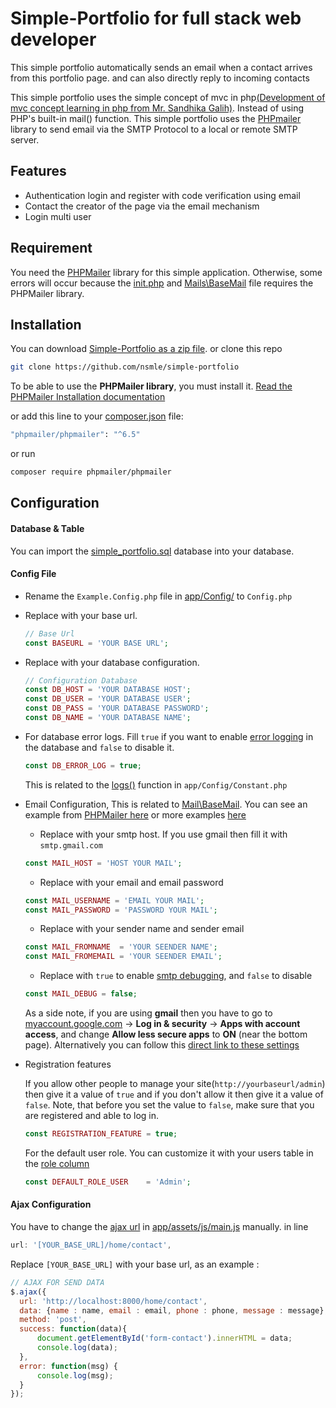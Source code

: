 # Simple-Portfolio for full stack web developer

This simple portfolio automatically sends an email when a contact arrives from this portfolio page. and can also directly reply to incoming contacts

This simple portfolio uses the simple concept of mvc in php[(Development of mvc concept learning in php from Mr. Sandhika Galih)](https://github.com/sandhikagalih/phpmvc).
Instead of using PHP's built-in mail() function. This simple portfolio uses the [PHPmailer](https://github.com/PHPMailer/PHPMailer) library to send email via the SMTP Protocol to a local or remote SMTP server.

## Features
- Authentication login and register with code verification using email
- Contact the creator of the page via the email mechanism
- Login multi user

## Requirement
You need the [PHPMailer](https://github.com/PHPMailer/PHPMailer) library for this simple application. Otherwise, some errors will occur because the [init.php](https://github.com/nsmle/simple-portfolio/blob/e4d6a80ec0d950d4128c1b7c89a7d4bba5bfca23/app/init.php#L9) and [Mails\BaseMail](https://github.com/nsmle/simple-portfolio/blob/master/app/Mails/BaseMail.php#L7) file requires the PHPMailer library.

## Installation

You can download [Simple-Portfolio as a zip file](https://github.com/nsmle/simple-portfolio/archive/master.zip).
or clone this repo
```bash
git clone https://github.com/nsmle/simple-portfolio
```
To be able to use the **PHPMailer library**, you must install it. [Read the PHPMailer Installation documentation](https://github.com/PHPMailer/PHPMailer/blob/master/README.md#installation--loading)

or add this line to your [composer.json](https://github.com/nsmle/simple-portfolio/blob/ebd4dc4f02b998c8148a18a4978d00c71a3f54c7/composer.json#L3) file:
```bash
"phpmailer/phpmailer": "^6.5"
```
or run
```bash
composer require phpmailer/phpmailer
```

## Configuration

#### Database & Table
You can import the [simple_portfolio.sql](https://github.com/nsmle/simple-portfolio/blob/master/simple_portfolio.sql) database into your database.

#### Config File
- Rename the `Example.Config.php` file in [app/Config/](https://github.com/nsmle/simple-portfolio/blob/master/app/Config) to `Config.php`
- Replace with your base url.
  ```php
  // Base Url
  const BASEURL = 'YOUR BASE URL';
  ```
- Replace with your database configuration.
  ```php
  // Configuration Database
  const DB_HOST = 'YOUR DATABASE HOST';
  const DB_USER = 'YOUR DATABASE USER';
  const DB_PASS = 'YOUR DATABASE PASSWORD';
  const DB_NAME = 'YOUR DATABASE NAME';
  ```
- For database error logs. Fill `true` if you want to enable [error logging](https://github.com/nsmle/simple-portfolio/blob/e4d6a80ec0d950d4128c1b7c89a7d4bba5bfca23/app/Core/Database.php#L26) in the database and `false` to disable it.
  ```php
  const DB_ERROR_LOG = true;
  ```
  This is related to the [logs()](https://github.com/nsmle/simple-portfolio/blob/e4d6a80ec0d950d4128c1b7c89a7d4bba5bfca23/app/Config/Constant.php#L19) function in `app/Config/Constant.php`

- Email Configuration, This is related to [Mail\BaseMail](https://github.com/nsmle/simple-portfolio/blob/e4d6a80ec0d950d4128c1b7c89a7d4bba5bfca23/app/Mails/BaseMail.php#L15). You can see an example from [PHPMailer here](https://github.com/PHPMailer/PHPMailer#a-simple-example) or more examples [here](https://github.com/PHPMailer/PHPMailer/tree/master/examples)
  
  - Replace with your smtp host. If you use gmail then fill it with `smtp.gmail.com`
  ```php
  const MAIL_HOST = 'HOST YOUR MAIL';
  ```
  
  - Replace with your email and email password
  ```php
  const MAIL_USERNAME = 'EMAIL YOUR MAIL';
  const MAIL_PASSWORD = 'PASSWORD YOUR MAIL';
  ```
  
  - Replace with your sender name and sender email
  ```php
  const MAIL_FROMNAME  = 'YOUR SEENDER NAME';
  const MAIL_FROMEMAIL = 'YOUR SEENDER EMAIL';
  ```
  
  - Replace with `true` to enable [smtp debugging](https://github.com/nsmle/simple-portfolio/blob/e4d6a80ec0d950d4128c1b7c89a7d4bba5bfca23/app/Mails/BaseMail.php#L36), and `false` to disable
  ```php
  const MAIL_DEBUG = false;
  ```

  As a side note, if you are using **gmail** then you have to go to [myaccount.google.com](https://myaccount.google.com) -> **Log in & security** -> **Apps with account access**, and change **Allow less secure apps** to **ON** (near the bottom page).
  Alternatively you can follow this [direct link to these settings](https://myaccount.google.com/lesssecureapps)

- Registration features
  
  If you allow other people to manage your site(`http://yourbaseurl/admin`) then give it a value of `true` and if you don't allow it then give it a value of `false`. Note, that before you set the value to `false`, make sure that you are registered and able to log in.
  ```php
  const REGISTRATION_FEATURE = true;
  ```
  
  For the default user role. You can customize it with your users table in the [role column](https://github.com/nsmle/simple-portfolio/blob/e4d6a80ec0d950d4128c1b7c89a7d4bba5bfca23/simple_portfolio.sql#L77)
  ```php
  const DEFAULT_ROLE_USER    = 'Admin';
  ```
  
#### Ajax Configuration

You have to change the [ajax url](https://github.com/nsmle/simple-portfolio/blob/e4d6a80ec0d950d4128c1b7c89a7d4bba5bfca23/assets/js/main.js#L104) in [app/assets/js/main.js](https://github.com/nsmle/simple-portfolio/blob/master/assets/js/main.js#L104) manually.
in line
```javascript
url: '[YOUR_BASE_URL]/home/contact',
```
Replace `[YOUR_BASE_URL]` with your base url, as an example :
```javascript
// AJAX FOR SEND DATA
$.ajax({
  url: 'http://localhost:8000/home/contact',
  data: {name : name, email : email, phone : phone, message : message},
  method: 'post',
  success: function(data){
      document.getElementById('form-contact').innerHTML = data;
      console.log(data);
  },
  error: function(msg) {
      console.log(msg);
  }
});
```
